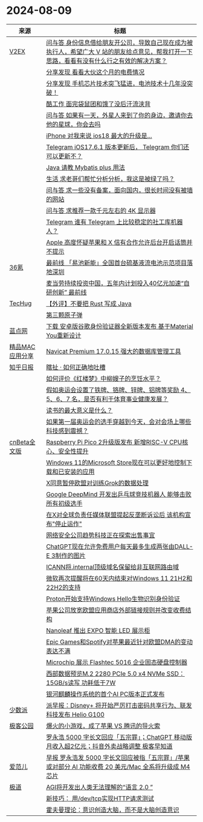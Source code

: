 ﻿# 2024-08-09

|来源|标题|
|---|---|
|[V2EX](https://www.v2ex.com/index.xml)|[ 问与答 身份信息借给朋友开公司，导致自己现在成为被执行人，希望广大 V 站的朋友给点意见，帮我打开一下思路，看看有没有什么行之有效的解决方案？](https://www.v2ex.com/t/1063686#reply15)|
||[ 分享发现 看看大伙这个月的电费情况](https://www.v2ex.com/t/1063679#reply11)|
||[ 分享发现 手机芯片技术突飞猛进，电池技术十几年没突破！](https://www.v2ex.com/t/1063671#reply20)|
||[ 酷工作 面完袋鼠团和饿了没后汗流浃背](https://www.v2ex.com/t/1063663#reply11)|
||[ 问与答 如果有一天，外星人来到了你的身边，邀请你去他的星球，你会去吗](https://www.v2ex.com/t/1063662#reply34)|
||[ iPhone 对我来说 ios18 最大的升级是...](https://www.v2ex.com/t/1063658#reply14)|
||[ Telegram iOS17.6.1 版本更新后， Telegram 你们还可以更新不？](https://www.v2ex.com/t/1063655#reply12)|
||[ Java 请教 Mybatis plus 用法](https://www.v2ex.com/t/1063653#reply23)|
||[ 生活 求老哥们帮忙分析分析，我这是被绿了吗？](https://www.v2ex.com/t/1063650#reply209)|
||[ 问与答 求一些没有备案，面向国内，很长时间没有被墙的网站](https://www.v2ex.com/t/1063649#reply21)|
||[ 问与答 求推荐一款千元左右的 4K 显示器](https://www.v2ex.com/t/1063648#reply17)|
||[ Telegram 谁有 Telegram 上比较稳定的社工库机器人？](https://www.v2ex.com/t/1063646#reply17)|
||[ Apple 高度怀疑苹果和 X 信有合作允许后台开启话筒并不提示](https://www.v2ex.com/t/1063642#reply83)|
|[36氪](http://36kr.com/feed)|[最前线 「易池新能」全国首台硫基液流电池示范项目落地深圳](https://36kr.com/p/2897543988353923?f=rss)|
||[麦当劳持续投资中国，五年内计划投入40亿元加速“自研创新” 最前线](https://36kr.com/p/2894281927793538?f=rss)|
|[TecHug](http://www.techug.com/feed)|[【外评】不要把 Rust 写成 Java](https://www.techug.com/post/dont-write-rust-like-its-java/)|
||[第三颗原子弹](https://www.techug.com/post/the-third-atomic-bomb/)|
|[蓝点网](https://www.landiannews.com/feed)|[ 下载 安卓版谷歌身份验证器全新版本发布 基于Material You重新设计](https://www.landiannews.com/archives/105325.html)|
|[精品MAC应用分享](https://xclient.info/feed)|[Navicat Premium 17.0.15 强大的数据库管理工具](https://xclient.info/s/navicat-premium.html)|
|[知乎日报](https://feedx.net/rss/zhihudaily.xml)|[瞎扯 · 如何正确地吐槽](https://daily.zhihu.com/story/9774467)|
||[如何评价《红楼梦》中柳嫂子的烹饪水平？](https://daily.zhihu.com/story/9774441)|
||[假如奥运会设置了铁牌、铬牌、锌牌、铝牌等奖励 4、5、6、7 名，是否有利于体育事业健康发展？](https://daily.zhihu.com/story/9774455)|
||[读书的最大意义是什么？](https://daily.zhihu.com/story/9774464)|
||[如果第一届奥运会的选手穿越到今天，会对会场上哪些科技感到震撼？](https://daily.zhihu.com/story/9774446)|
|[cnBeta全文版](http://feeds2.feedburner.com/cnbeta-full)|[Raspberry Pi Pico 2升级版发布 新增RISC-V CPU核心、安全性提升](https://m.cnbeta.com.tw/view/1441523.htm)|
||[Windows 11的Microsoft Store现在可以更好地控制下载和已安装的应用](https://m.cnbeta.com.tw/view/1441522.htm)|
||[X同意暂停欧盟对训练Grok的数据处理](https://m.cnbeta.com.tw/view/1441521.htm)|
||[Google DeepMind 开发出乒乓球竞技机器人 能够击败所有初级选手](https://m.cnbeta.com.tw/view/1441520.htm)|
||[在X对全球负责任媒体联盟提起反垄断诉讼后 该机构宣布"停止运作"](https://m.cnbeta.com.tw/view/1441519.htm)|
||[网络安全公司趋势科技正在探索出售事宜](https://m.cnbeta.com.tw/view/1441518.htm)|
||[ChatGPT现在允许免费用户每天最多生成两张由DALL-E 3制作的图片](https://m.cnbeta.com.tw/view/1441517.htm)|
||[ICANN将.internal顶级域名保留给非互联网路由域](https://m.cnbeta.com.tw/view/1441516.htm)|
||[微软再次提醒将在60天内结束对Windows 11 21H2和22H2的支持](https://m.cnbeta.com.tw/view/1441515.htm)|
||[Proton开始支持Windows Hello生物识别身份验证](https://m.cnbeta.com.tw/view/1441514.htm)|
||[苹果公司放宽欧盟应用商店外部链接规则并改变收费结构](https://m.cnbeta.com.tw/view/1441513.htm)|
||[Nanoleaf 推出 EXPO 智能 LED 展示柜](https://m.cnbeta.com.tw/view/1441512.htm)|
||[Epic Games和Spotify对苹果最近针对欧盟DMA的变动表达不满](https://m.cnbeta.com.tw/view/1441511.htm)|
||[Microchip 展示 Flashtec 5016 企业固态硬盘控制器](https://m.cnbeta.com.tw/view/1441510.htm)|
||[西部数据预览M.2 2280 PCIe 5.0 x4 NVMe SSD：15GB/s读写 功耗低于7W](https://m.cnbeta.com.tw/view/1441509.htm)|
||[银河麒麟操作系统的首个AI PC版本正式发布](https://m.cnbeta.com.tw/view/1441507.htm)|
|[少数派](https://sspai.com/feed)|[派早报：Disney+ 将开始严厉打击密码共享行为、联发科技发布 Helio G100](https://sspai.com/post/91308)|
|[极客公园](http://feeds.geekpark.net/)|[爆火的小游戏，成了苹果 VS 腾讯的导火索](http://www.geekpark.net/news/339077)|
||[罗永浩 5000 字长文回应「五宗罪」；ChatGPT 移动版月收入超2亿元；抖音外卖战略调整 极客早知道](http://www.geekpark.net/news/339075)|
|[爱范儿](https://www.ifanr.com/feed)|[早报 罗永浩发 5000 字长文回应被指「五宗罪」/苹果或对部分 AI 功能收费 20 美元/Mac 全系将升级成 M4 芯片](https://www.ifanr.com/1595389?utm_source=rss&utm_medium=rss&utm_campaign=)|
|[极道](https://www.jdon.com/jivejdon/rss)|[AGI将开发出人类无法理解的“语言 2.0 ”](https://www.jdon.com/74974.html)|
||[新技巧： 用/dev/tcp实现HTTP请求测试](https://www.jdon.com/74973.html)|
||[霍夫曼理论：意识创造大脑，而不是大脑创造意识](https://www.jdon.com/74972.html)|
